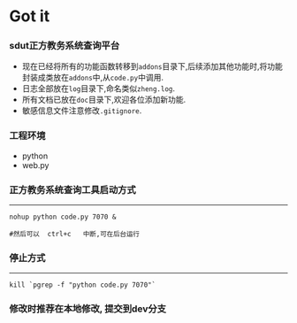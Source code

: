 Got it
=========

### sdut正方教务系统查询平台  

+ 现在已经将所有的功能函数转移到`addons`目录下,后续添加其他功能时,将功能封装成类放在`addons`中,从`code.py`中调用.  
+ 日志全部放在`log`目录下,命名类似`zheng.log`.  
+ 所有文档已放在`doc`目录下,欢迎各位添加新功能.
+ 敏感信息文件注意修改`.gitignore`.

### 工程环境
+ python  
+ web.py  





### 正方教务系统查询工具启动方式  
-----------------------------------                                   
	nohup python code.py 7070 & 

	#然后可以  ctrl+c   中断,可在后台运行  

### 停止方式  
-------------------------------------------                                           

	kill `pgrep -f "python code.py 7070"`
	

### 修改时推荐在本地修改, 提交到dev分支  
